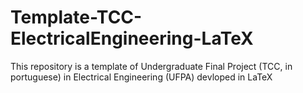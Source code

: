 # Template-TCC-ElectricalEngineering-LaTeX
This repository is a template of Undergraduate Final Project (TCC, in portuguese) in Electrical Engineering (UFPA) devloped in LaTeX
